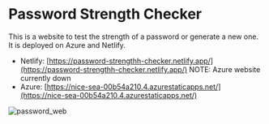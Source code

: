 # Password Strength Checker

This is a website to test the strength of a password or generate a new one. It is deployed on Azure and Netlify.

- Netlify: [https://password-strengthh-checker.netlify.app/](https://password-strengthh-checker.netlify.app/)
  NOTE: Azure website currently down
- Azure: [https://nice-sea-00b54a210.4.azurestaticapps.net/](https://nice-sea-00b54a210.4.azurestaticapps.net/)

![password_web](https://github.com/Fernand0gh/password-strength-checker/assets/117942609/a55062d3-1e52-4d60-8330-1262421ed309)
